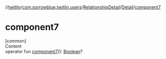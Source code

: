 //[twitlin](../../../index.md)/[com.sorrowblue.twitlin.users](../../index.md)/[RelationshipDetail](../index.md)/[Detail](index.md)/[component7](component7.md)



# component7  
[common]  
Content  
operator fun [component7](component7.md)(): [Boolean](https://kotlinlang.org/api/latest/jvm/stdlib/kotlin/-boolean/index.html)?  



